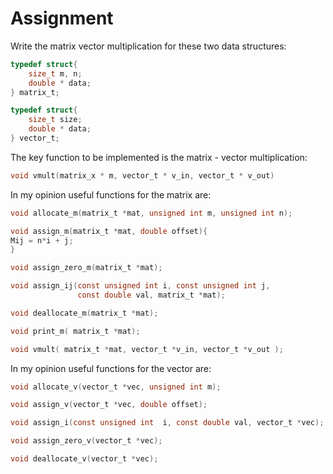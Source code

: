# Assignment

Write the matrix vector multiplication for these two data structures:

```c
typedef struct{
    size_t m, n;
    double * data;
} matrix_t;
```

```c
typedef struct{
    size_t size;
    double * data;
} vector_t;
```

The key function to be implemented is the matrix - vector multiplication:

```c
void vmult(matrix_x * m, vector_t * v_in, vector_t * v_out)
```

In my opinion useful functions for the matrix are:

```c
void allocate_m(matrix_t *mat, unsigned int m, unsigned int n);

void assign_m(matrix_t *mat, double offset){
Mij = n*i + j;
}

void assign_zero_m(matrix_t *mat);

void assign_ij(const unsigned int i, const unsigned int j, 
               const double val, matrix_t *mat);

void deallocate_m(matrix_t *mat);

void print_m( matrix_t *mat);

void vmult( matrix_t *mat, vector_t *v_in, vector_t *v_out );
```

In my opinion useful functions for the vector are:

```c
void allocate_v(vector_t *vec, unsigned int m);

void assign_v(vector_t *vec, double offset);

void assign_i(const unsigned int  i, const double val, vector_t *vec);

void assign_zero_v(vector_t *vec);

void deallocate_v(vector_t *vec);

```